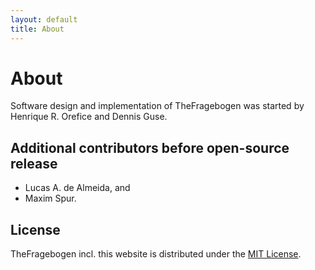 ```yaml
---
layout: default
title: About
---
```


About
===

Software design and implementation of TheFragebogen was started by Henrique R. Orefice and Dennis Guse.

Additional contributors before open-source release
---

* Lucas A. de Almeida, and
* Maxim Spur.

License
---
TheFragebogen incl. this website is distributed under the [MIT License](https://opensource.org/licenses/MIT).
